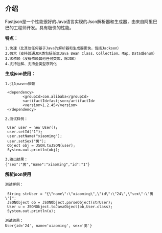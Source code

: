 
## 介绍
Fastjson是一个性能很好的Java语言实现的Json解析器和生成器，由来自阿里巴巴的工程师开发。具有极快的性能。

**特点：**

	1.快速（比其他任何基于Java的解析器和生成器更快，包括Jackson）
	2.强大（支持普通JDK类包括任意Java Bean Class、Collection、Map、Data或enum）
	3.零依赖（没有依赖其他任何类库，除JDK）
	4.支持注解、支持全类型序列化
**生成json使用：**
	
	1.引入maven依赖

	 <dependency>
            <groupId>com.alibaba</groupId>
            <artifactId>fastjson</artifactId>
            <version>1.2.45</version>
     </dependency>

	2.测试样例：

	 User user = new User();
     user.setId("1");
     user.setName("xiaoming");
     user.setSex("男");
     Object obj = JSON.toJSON(user);
     System.out.println(obj);

	3.输出结果：
	{"sex":"男","name":"xiaoming","id":"1"}

**解析json使用**
	
	测试样例：

	 String strUser = "{\"name\":\"xiaoming\",\"id\":\"24\",\"sex\":\"男\"}";
     JSONObject ob = JSONObject.parseObject(strUser);
     User u = JSONObject.toJavaObject(ob,User.class);
     System.out.println(u);

	测试结果：
	User{id='24', name='xiaoming', sex='男'}
	